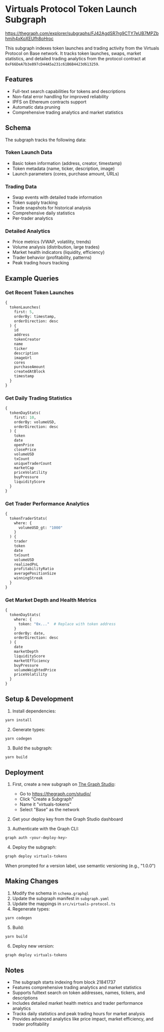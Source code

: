# Virtuals Protocol Token Launch Subgraph

https://thegraph.com/explorer/subgraphs/FJ42AgdSR7rg9CTY7eUB7MPZbhmih4xKoXEUfh8oHroc

This subgraph indexes token launches and trading activity from the Virtuals Protocol on Base network. It tracks token launches, swaps, market statistics, and detailed trading analytics from the protocol contract at `0xF66DeA7b3e897cD44A5a231c61B6B4423d613259`.

## Features

- Full-text search capabilities for tokens and descriptions
- Non-fatal error handling for improved reliability
- IPFS on Ethereum contracts support
- Automatic data pruning
- Comprehensive trading analytics and market statistics

## Schema

The subgraph tracks the following data:

### Token Launch Data
- Basic token information (address, creator, timestamp)
- Token metadata (name, ticker, description, image)
- Launch parameters (cores, purchase amount, URLs)

### Trading Data
- Swap events with detailed trade information
- Token supply tracking
- Trade snapshots for historical analysis
- Comprehensive daily statistics
- Per-trader analytics

### Detailed Analytics
- Price metrics (VWAP, volatility, trends)
- Volume analysis (distribution, large trades)
- Market health indicators (liquidity, efficiency)
- Trader behavior (profitability, patterns)
- Peak trading hours tracking

## Example Queries

### Get Recent Token Launches

```graphql
{
  tokenLaunches(
    first: 5,
    orderBy: timestamp,
    orderDirection: desc
  ) {
    id
    address
    tokenCreator
    name
    ticker
    description
    imageUrl
    cores
    purchaseAmount
    createdAtBlock
    timestamp
  }
}
```

### Get Daily Trading Statistics

```graphql
{
  tokenDayStats(
    first: 10,
    orderBy: volumeUSD,
    orderDirection: desc
  ) {
    token
    date
    openPrice
    closePrice
    volumeUSD
    txCount
    uniqueTraderCount
    marketCap
    priceVolatility
    buyPressure
    liquidityScore
  }
}
```

### Get Trader Performance Analytics

```graphql
{
  tokenTraderStats(
    where: {
      volumeUSD_gt: "1000"
    }
  ) {
    trader
    token
    date
    txCount
    volumeUSD
    realizedPnL
    profitabilityRatio
    averagePositionSize
    winningStreak
  }
}
```

### Get Market Depth and Health Metrics

```graphql
{
  tokenDayStats(
    where: {
      token: "0x..."  # Replace with token address
    }
    orderBy: date,
    orderDirection: desc
  ) {
    date
    marketDepth
    liquidityScore
    marketEfficiency
    buyPressure
    volumeWeightedPrice
    priceVolatility
  }
}
```

## Setup & Development

1. Install dependencies:
```bash
yarn install
```

2. Generate types:
```bash
yarn codegen
```

3. Build the subgraph:
```bash
yarn build
```

## Deployment

1. First, create a new subgraph on [The Graph Studio](https://thegraph.com/studio/):
   - Go to https://thegraph.com/studio/
   - Click "Create a Subgraph"
   - Name it "virtuals-tokens"
   - Select "Base" as the network

2. Get your deploy key from the Graph Studio dashboard

3. Authenticate with the Graph CLI:
```bash
graph auth <your-deploy-key>
```

4. Deploy the subgraph:
```bash
graph deploy virtuals-tokens
```

When prompted for a version label, use semantic versioning (e.g., "1.0.0")

## Making Changes

1. Modify the schema in `schema.graphql`
2. Update the subgraph manifest in `subgraph.yaml`
3. Update the mappings in `src/virtuals-protocol.ts`
4. Regenerate types:
```bash
yarn codegen
```
5. Build:
```bash
yarn build
```
6. Deploy new version:
```bash
graph deploy virtuals-tokens
```

## Notes

- The subgraph starts indexing from block 21841737
- Features comprehensive trading analytics and market statistics
- Supports fulltext search on token addresses, names, tickers, and descriptions
- Includes detailed market health metrics and trader performance analytics
- Tracks daily statistics and peak trading hours for market analysis
- Provides advanced analytics like price impact, market efficiency, and trader profitability
